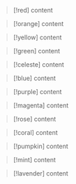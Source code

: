 >[!red]
>content

>[!orange]
>content

>[!yellow]
>content

>[!green]
>content

>[!celeste]
>content

>[!blue]
>content

>[!purple]
>content

>[!magenta]
>content

>[!rose]
>content

>[!coral]
>content

>[!pumpkin]
>content

>[!mint]
>content

>[!lavender]
>content
